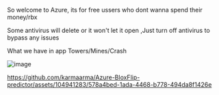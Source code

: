 So welcome to Azure, its for free ussers who dont wanna spend their money/rbx

Some antivirus will delete or it won't let it open ,Just turn off antivirus to bypass any issues

What we have in app
Towers/Mines/Crash

![image](https://github.com/karmaarma/Azure-BloxFlip-predictor/assets/104941283/cd017812-b8c9-4109-ab38-7920a8c1980e)


https://github.com/karmaarma/Azure-BloxFlip-predictor/assets/104941283/578a4bed-1ada-4468-b778-494da8f1426e

